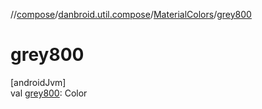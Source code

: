 //[compose](../../../index.md)/[danbroid.util.compose](../index.md)/[MaterialColors](index.md)/[grey800](grey800.md)

# grey800

[androidJvm]\
val [grey800](grey800.md): Color
